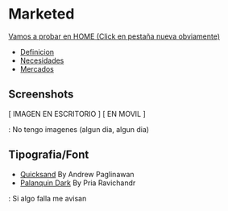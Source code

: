 # Marketed

[Vamos a probar en HOME (Click en pestaña nueva obviamente)](https://luistrevio.github.io/Marketed/)

- [Definicion](https://luistrevio.github.io/Marketed/definicion)
- [Necesidades](https://luistrevio.github.io/Marketed/necesidades)
- [Mercados](https://luistrevio.github.io/Marketed/mercados)

## Screenshots

[ IMAGEN EN ESCRITORIO ] [ EN MOVIL ]

: No tengo imagenes (algun dia, algun dia)

## Tipografia/Font

- [Quicksand](https://github.com/andrew-paglinawan/QuicksandFamily) By Andrew Paglinawan 
- [Palanquin Dark](https://github.com/VanillaandCream/Palanquin) By Pria Ravichandr

: Si algo falla me avisan
